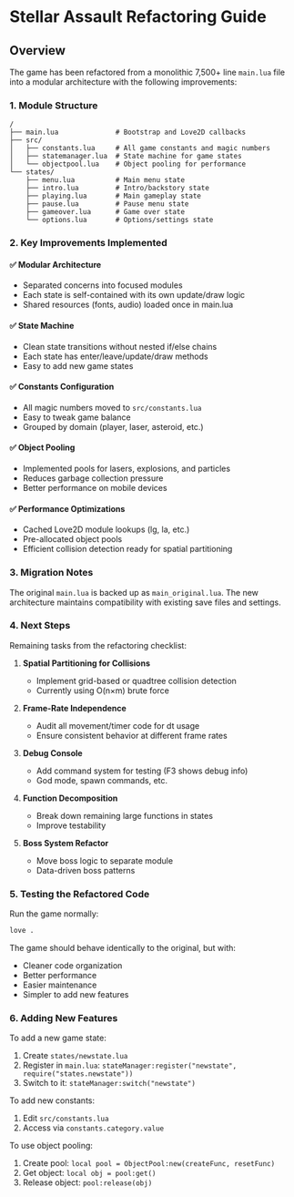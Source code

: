 # Stellar Assault Refactoring Guide

## Overview

The game has been refactored from a monolithic 7,500+ line `main.lua` file into a modular architecture with the following improvements:

### 1. Module Structure
```
/
├── main.lua              # Bootstrap and Love2D callbacks
├── src/
│   ├── constants.lua     # All game constants and magic numbers
│   ├── statemanager.lua  # State machine for game states
│   └── objectpool.lua    # Object pooling for performance
└── states/
    ├── menu.lua          # Main menu state
    ├── intro.lua         # Intro/backstory state
    ├── playing.lua       # Main gameplay state
    ├── pause.lua         # Pause menu state
    ├── gameover.lua      # Game over state
    └── options.lua       # Options/settings state
```

### 2. Key Improvements Implemented

#### ✅ Modular Architecture
- Separated concerns into focused modules
- Each state is self-contained with its own update/draw logic
- Shared resources (fonts, audio) loaded once in main.lua

#### ✅ State Machine
- Clean state transitions without nested if/else chains
- Each state has enter/leave/update/draw methods
- Easy to add new game states

#### ✅ Constants Configuration
- All magic numbers moved to `src/constants.lua`
- Easy to tweak game balance
- Grouped by domain (player, laser, asteroid, etc.)

#### ✅ Object Pooling
- Implemented pools for lasers, explosions, and particles
- Reduces garbage collection pressure
- Better performance on mobile devices

#### ✅ Performance Optimizations
- Cached Love2D module lookups (lg, la, etc.)
- Pre-allocated object pools
- Efficient collision detection ready for spatial partitioning

### 3. Migration Notes

The original `main.lua` is backed up as `main_original.lua`. The new architecture maintains compatibility with existing save files and settings.

### 4. Next Steps

Remaining tasks from the refactoring checklist:

1. **Spatial Partitioning for Collisions**
   - Implement grid-based or quadtree collision detection
   - Currently using O(n×m) brute force

2. **Frame-Rate Independence**
   - Audit all movement/timer code for dt usage
   - Ensure consistent behavior at different frame rates

3. **Debug Console**
   - Add command system for testing (F3 shows debug info)
   - God mode, spawn commands, etc.

4. **Function Decomposition**
   - Break down remaining large functions in states
   - Improve testability

5. **Boss System Refactor**
   - Move boss logic to separate module
   - Data-driven boss patterns

### 5. Testing the Refactored Code

Run the game normally:
```bash
love .
```

The game should behave identically to the original, but with:
- Cleaner code organization
- Better performance
- Easier maintenance
- Simpler to add new features

### 6. Adding New Features

To add a new game state:
1. Create `states/newstate.lua`
2. Register in `main.lua`: `stateManager:register("newstate", require("states.newstate"))`
3. Switch to it: `stateManager:switch("newstate")`

To add new constants:
1. Edit `src/constants.lua`
2. Access via `constants.category.value`

To use object pooling:
1. Create pool: `local pool = ObjectPool:new(createFunc, resetFunc)`
2. Get object: `local obj = pool:get()`
3. Release object: `pool:release(obj)`